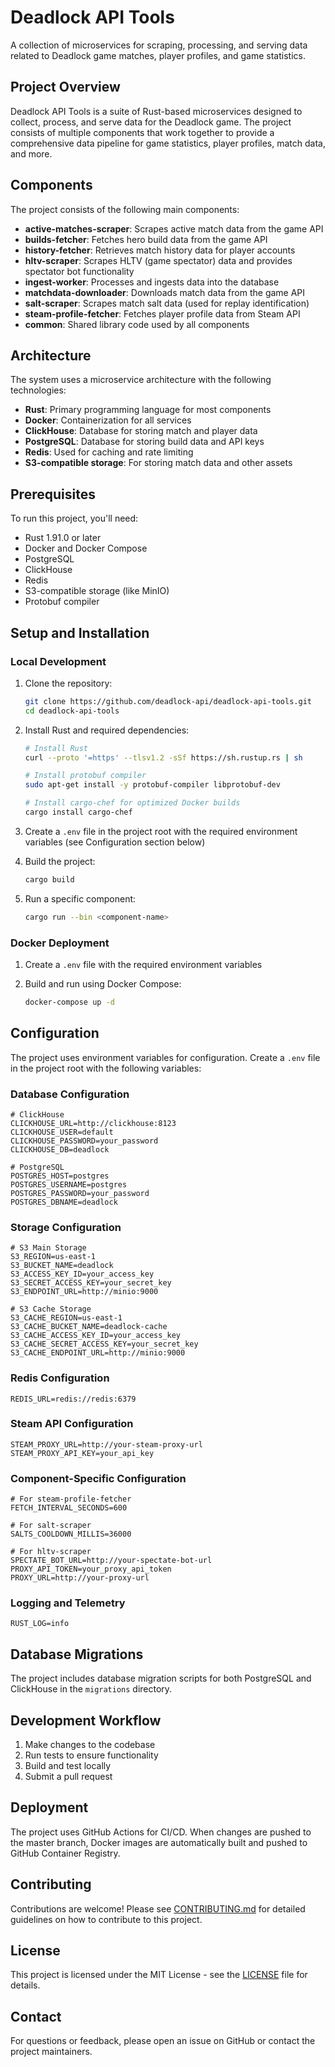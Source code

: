# Deadlock API Tools

A collection of microservices for scraping, processing, and serving data related to Deadlock game matches, player profiles, and game statistics.

## Project Overview

Deadlock API Tools is a suite of Rust-based microservices designed to collect, process, and serve data for the Deadlock game. The project consists of multiple components that work together to provide a comprehensive data pipeline for game statistics, player profiles, match data, and more.

## Components

The project consists of the following main components:

- **active-matches-scraper**: Scrapes active match data from the game API
- **builds-fetcher**: Fetches hero build data from the game API
- **history-fetcher**: Retrieves match history data for player accounts
- **hltv-scraper**: Scrapes HLTV (game spectator) data and provides spectator bot functionality
- **ingest-worker**: Processes and ingests data into the database
- **matchdata-downloader**: Downloads match data from the game API
- **salt-scraper**: Scrapes match salt data (used for replay identification)
- **steam-profile-fetcher**: Fetches player profile data from Steam API
- **common**: Shared library code used by all components

## Architecture

The system uses a microservice architecture with the following technologies:

- **Rust**: Primary programming language for most components
- **Docker**: Containerization for all services
- **ClickHouse**: Database for storing match and player data
- **PostgreSQL**: Database for storing build data and API keys
- **Redis**: Used for caching and rate limiting
- **S3-compatible storage**: For storing match data and other assets

## Prerequisites

To run this project, you'll need:

- Rust 1.91.0 or later
- Docker and Docker Compose
- PostgreSQL
- ClickHouse
- Redis
- S3-compatible storage (like MinIO)
- Protobuf compiler

## Setup and Installation

### Local Development

1. Clone the repository:
   ```bash
   git clone https://github.com/deadlock-api/deadlock-api-tools.git
   cd deadlock-api-tools
   ```

2. Install Rust and required dependencies:
   ```bash
   # Install Rust
   curl --proto '=https' --tlsv1.2 -sSf https://sh.rustup.rs | sh

   # Install protobuf compiler
   sudo apt-get install -y protobuf-compiler libprotobuf-dev

   # Install cargo-chef for optimized Docker builds
   cargo install cargo-chef
   ```

3. Create a `.env` file in the project root with the required environment variables (see Configuration section below)

4. Build the project:
   ```bash
   cargo build
   ```

5. Run a specific component:
   ```bash
   cargo run --bin <component-name>
   ```

### Docker Deployment

1. Create a `.env` file with the required environment variables

2. Build and run using Docker Compose:
   ```bash
   docker-compose up -d
   ```

## Configuration

The project uses environment variables for configuration. Create a `.env` file in the project root with the following variables:

### Database Configuration
```
# ClickHouse
CLICKHOUSE_URL=http://clickhouse:8123
CLICKHOUSE_USER=default
CLICKHOUSE_PASSWORD=your_password
CLICKHOUSE_DB=deadlock

# PostgreSQL
POSTGRES_HOST=postgres
POSTGRES_USERNAME=postgres
POSTGRES_PASSWORD=your_password
POSTGRES_DBNAME=deadlock
```

### Storage Configuration
```
# S3 Main Storage
S3_REGION=us-east-1
S3_BUCKET_NAME=deadlock
S3_ACCESS_KEY_ID=your_access_key
S3_SECRET_ACCESS_KEY=your_secret_key
S3_ENDPOINT_URL=http://minio:9000

# S3 Cache Storage
S3_CACHE_REGION=us-east-1
S3_CACHE_BUCKET_NAME=deadlock-cache
S3_CACHE_ACCESS_KEY_ID=your_access_key
S3_CACHE_SECRET_ACCESS_KEY=your_secret_key
S3_CACHE_ENDPOINT_URL=http://minio:9000
```

### Redis Configuration
```
REDIS_URL=redis://redis:6379
```

### Steam API Configuration
```
STEAM_PROXY_URL=http://your-steam-proxy-url
STEAM_PROXY_API_KEY=your_api_key
```

### Component-Specific Configuration
```
# For steam-profile-fetcher
FETCH_INTERVAL_SECONDS=600

# For salt-scraper
SALTS_COOLDOWN_MILLIS=36000

# For hltv-scraper
SPECTATE_BOT_URL=http://your-spectate-bot-url
PROXY_API_TOKEN=your_proxy_api_token
PROXY_URL=http://your-proxy-url
```

### Logging and Telemetry
```
RUST_LOG=info
```

## Database Migrations

The project includes database migration scripts for both PostgreSQL and ClickHouse in the `migrations` directory.

## Development Workflow

1. Make changes to the codebase
2. Run tests to ensure functionality
3. Build and test locally
4. Submit a pull request

## Deployment

The project uses GitHub Actions for CI/CD. When changes are pushed to the master branch, Docker images are automatically built and pushed to GitHub Container Registry.

## Contributing

Contributions are welcome! Please see [CONTRIBUTING.md](CONTRIBUTING.md) for detailed guidelines on how to contribute to this project.

## License

This project is licensed under the MIT License - see the [LICENSE](LICENSE) file for details.

## Contact

For questions or feedback, please open an issue on GitHub or contact the project maintainers.
